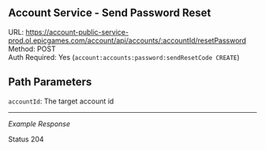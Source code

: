 ## Account Service - Send Password Reset

URL: https://account-public-service-prod.ol.epicgames.com/account/api/accounts/:accountId/resetPassword \
Method: POST \
Auth Required: Yes (`account:accounts:password:sendResetCode CREATE`)

## Path Parameters

`accountId`: The target account id

---

_Example Response_

Status 204
